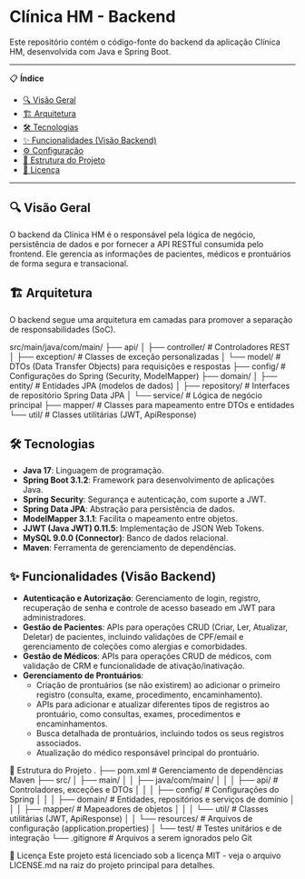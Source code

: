 # Clínica HM - Backend

Este repositório contém o código-fonte do backend da aplicação Clínica HM, desenvolvida com Java e Spring Boot.

---

📋 **Índice**

* [🔍 Visão Geral](#-visão-geral)
* [🏗️ Arquitetura](#️-arquitetura)
* [🛠️ Tecnologias](#️-tecnologias)
* [✨ Funcionalidades (Visão Backend)](#-funcionalidades-visão-backend)
* [⚙️ Configuração](#️-configuração)
* [📂 Estrutura do Projeto](#-estrutura-do-projeto)
* [📄 Licença](#-licença)

---

## 🔍 Visão Geral

O backend da Clínica HM é o responsável pela lógica de negócio, persistência de dados e por fornecer a API RESTful consumida pelo frontend. Ele gerencia as informações de pacientes, médicos e prontuários de forma segura e transacional.

## 🏗️ Arquitetura

O backend segue uma arquitetura em camadas para promover a separação de responsabilidades (SoC).

src/main/java/com/main/
├── api/
│   ├── controller/      # Controladores REST
│   ├── exception/       # Classes de exceção personalizadas
│   └── model/           # DTOs (Data Transfer Objects) para requisições e respostas
├── config/              # Configurações do Spring (Security, ModelMapper)
├── domain/
│   ├── entity/          # Entidades JPA (modelos de dados)
│   ├── repository/      # Interfaces de repositório Spring Data JPA
│   └── service/         # Lógica de negócio principal
├── mapper/              # Classes para mapeamento entre DTOs e entidades
└── util/                # Classes utilitárias (JWT, ApiResponse)


## 🛠️ Tecnologias

* **Java 17**: Linguagem de programação.
* **Spring Boot 3.1.2**: Framework para desenvolvimento de aplicações Java.
* **Spring Security**: Segurança e autenticação, com suporte a JWT.
* **Spring Data JPA**: Abstração para persistência de dados.
* **ModelMapper 3.1.1**: Facilita o mapeamento entre objetos.
* **JJWT (Java JWT) 0.11.5**: Implementação de JSON Web Tokens.
* **MySQL 9.0.0 (Connector)**: Banco de dados relacional.
* **Maven**: Ferramenta de gerenciamento de dependências.

## ✨ Funcionalidades (Visão Backend)

* **Autenticação e Autorização**: Gerenciamento de login, registro, recuperação de senha e controle de acesso baseado em JWT para administradores.
* **Gestão de Pacientes**: APIs para operações CRUD (Criar, Ler, Atualizar, Deletar) de pacientes, incluindo validações de CPF/email e gerenciamento de coleções como alergias e comorbidades.
* **Gestão de Médicos**: APIs para operações CRUD de médicos, com validação de CRM e funcionalidade de ativação/inativação.
* **Gerenciamento de Prontuários**:
    * Criação de prontuários (se não existirem) ao adicionar o primeiro registro (consulta, exame, procedimento, encaminhamento).
    * APIs para adicionar e atualizar diferentes tipos de registros ao prontuário, como consultas, exames, procedimentos e encaminhamentos.
    * Busca detalhada de prontuários, incluindo todos os seus registros associados.
    * Atualização do médico responsável principal do prontuário.

📂 Estrutura do Projeto
.
├── pom.xml                        # Gerenciamento de dependências Maven
├── src/
│   ├── main/
│   │   ├── java/com/main/
│   │   │   ├── api/               # Controladores, exceções e DTOs
│   │   │   ├── config/            # Configurações do Spring
│   │   │   ├── domain/            # Entidades, repositórios e serviços de domínio
│   │   │   ├── mapper/            # Mapeadores de objetos
│   │   │   └── util/              # Classes utilitárias (JWT, ApiResponse)
│   │   └── resources/             # Arquivos de configuração (application.properties)
│   └── test/                      # Testes unitários e de integração
└── .gitignore                     # Arquivos a serem ignorados pelo Git

📄 Licença
Este projeto está licenciado sob a licença MIT - veja o arquivo LICENSE.md na raiz do projeto principal para detalhes.
